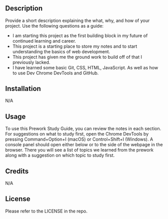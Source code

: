 # <Your-Project-Title>

## Description

Provide a short description explaining the what, why, and how of your project. Use the following questions as a guide:

- I am starting this project as the first building block in my future of continued learning and career.
- This project is a starting place to store my notes and to start understanding the basics of web development. 
- This project has given me the ground work to build off of that I previously lacked.
- I have learned some basic Git, CSS, HTML, JavaScript. As well as how to use Dev Chrome DevTools and GitHub.

## Installation

N/A

## Usage

To use this Prework Study Guide, you can review the notes in each section. For suggestions on what to study first, open the Chrome DevTools by pressing Command+Option+I (macOS) or Control+Shift+I (Windows). A console panel should open either below or to the side of the webpage in the browser. There you will see a list of topics we learned from the prework along with a suggestion on which topic to study first.

## Credits

N/A

## License

Please refer to the LICENSE in the repo.